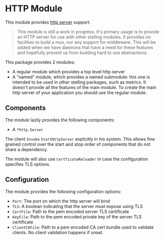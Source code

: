 # HTTP Module

This module provides [http server](https://pkg.go.dev/net/http) support.

> This module is still a work in progress. It's primary usage is to provide an HTTP server
  for use with other stelling modules. It provides no facilities to build a mux, nor any
  support for middleware. This will be added when we have daemons that have a need for these
  features and hopefully prevent us from building hard to use abstractions.

This package provides 2 modules:

* A regular module which provides a top level http server
* A "named" module, which provides a named submodule: this one is intended to be used in other stelling packages, such as metrics.
  It doesn't provide all the features of the main module. To create the main http server of your application you should use the regular module.

## Components 
The module lazily provides the following components:

* A `*http.Server`

The client `Invoke` `StartHttpServer` explicitly in his system.
This allows fine grained control over the start and stop order of components that do not share a dependency.

The module will also use `CertficateReloader` in case the configuration specifies TLS options.

## Configuration
The module provides the following configuration options:
* `Port`: The port on which the http server will bind
* `TLS`: A boolean indicating that the server must expose using TLS
* `CertFile`: Path to the pem encoded server TLS certificate
* `KeyFile`: Path to the pem encoded private key of the server TLS certificate
* `ClientCAFile`: Path to a pem encoded CA cert bundle used to validate clients. No client validation happens if unset.

